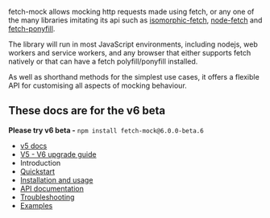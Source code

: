 fetch-mock allows mocking http requests made using fetch, or any one of the many libraries imitating its api such as [isomorphic-fetch](https://www.npmjs.com/package/isomorphic-fetch), [node-fetch](https://www.npmjs.com/package/node-fetch) and [fetch-ponyfill](https://www.npmjs.com/package/fetch-ponyfill).

The library will run in most JavaScript environments, including nodejs, web workers and service workers, and any browser that either supports fetch natively or that can have a fetch polyfill/ponyfill installed.

As well as shorthand methods for the simplest use cases, it offers a flexible API for customising all aspects of mocking behaviour.

## These docs are for the v6 beta

**Please try v6 beta -** `npm install fetch-mock@6.0.0-beta.6`

- [v5 docs](/fetch-mock/v5)
- [V5 - V6 upgrade guide](/fetch-mock/v5-v6-upgrade)
- Introduction
- [Quickstart](/fetch-mock/quickstart)
- [Installation and usage ](/fetch-mock/installation)
- [API documentation](/fetch-mock/api)
- [Troubleshooting](/fetch-mock/troubleshooting)
- [Examples](/fetch-mock/examples)
